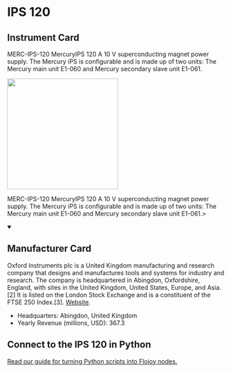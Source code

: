 
# IPS 120

## Instrument Card

<div className="flex">

<div>

MERC-IPS-120 MercuryIPS 120 A 10 V superconducting magnet power supply. The Mercury iPS is configurable and is made up of two units: The Mercury main unit E1-060 and Mercury secondary slave unit E1-061.

</div>

<img width="256" src="https://v5.airtableusercontent.com/v1/19/19/1691539200000/UmRYK2gRPOEZC9fpmsKi8A/l0474-ZVecjdwfvQ8aLjennv0oabL_KRqke91PFdQabjFCgWGVaLRo4EQ1f6tnm9zuyz69gkooT6CB-29Ajg4rmSL74zKNuc7wje6YACUQs/D_1dFiEsOeX5ROZW0tygFAdTfCk8EebjvDZcd-7e4a8"/>

</div>

MERC-IPS-120 MercuryIPS 120 A 10 V superconducting magnet power supply. The Mercury iPS is configurable and is made up of two units: The Mercury main unit E1-060 and Mercury secondary slave unit E1-061.>

<details open>
<summary><h2>Manufacturer Card</h2></summary>

Oxford Instruments plc is a United Kingdom manufacturing and research company that designs and manufactures tools and systems for industry and research. The company is headquartered in Abingdon, Oxfordshire, England, with sites in the United Kingdom, United States, Europe, and Asia.[2] It is listed on the London Stock Exchange and is a constituent of the FTSE 250 Index.[3]. <a href="https://www.oxinst.com/">Website</a>.

<ul>
  <li>Headquarters: Abingdon, United Kingdom</li>
  <li>Yearly Revenue (millions, USD): 367.3</li>
</ul>
</details>

## Connect to the IPS 120 in Python

[Read our guide for turning Python scripts into Flojoy nodes.](https://docs.flojoy.ai/custom-nodes/creating-custom-node/)


